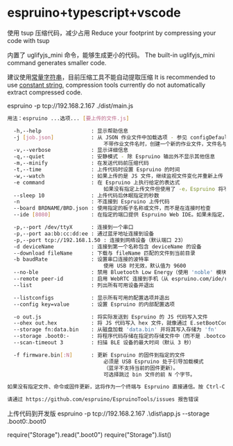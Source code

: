 # espruino+typescript+vscode

使用 tsup 压缩代码，减少占用
Reduce your footprint by compressing your code with tsup

内置了 uglifyjs_mini 命令，能够生成更小的代码。
The built-in uglifyjs_mini command generates smaller code.

建议使用[常量字符串](./src/const.ts)，目前压缩工具不能自动提取压缩
It is recommended to use [constant string](./src/const.ts), compression tools currently do not automatically extract compressed code.


espruino -p tcp://192.168.2.167 ./dist/main.js

```sh
用法：espruino ...选项... [要上传的文件.js]

  -h,--help                : 显示帮助信息
  -j [job.json]            : 从 JSON 作业文件中加载选项 - 参见 configDefaults.json
                               不带作业文件名时，创建一个新的作业文件，文件名与上传的文件相同
  -v,--verbose             : 显示详细信息
  -q,--quiet               : 安静模式 - 除 Espruino 输出外不显示其他信息
  -m,--minify              : 在发送代码前压缩代码
  -t,--time                : 上传代码时设置 Espruino 的时间
  -w,--watch               : 如果上传的是 JS 文件，继续监视文件变化并重新上传
  -e command               : 在 Espruino 上执行给定的表达式
                               如果没有指定上传文件但使用了 -e，Espruino 将不会重启
  --sleep 10               : 上传代码后休眠指定的秒数
  -n                       : 不连接到 Espruino 上传代码
  --board BRDNAME/BRD.json : 使用指定的板子名称或文件，而不是在连接时检查
  --ide [8080]             : 在指定的端口提供 Espruino Web IDE。如果未指定，默认端口是 8080。

  -p,--port /dev/ttyX      : 连接到一个串口
  -p,--port aa:bb:cc:dd:ee : 通过蓝牙地址连接到设备
  -p,--port tcp://192.168.1.50 : 连接到网络设备（默认端口 23）
  -d deviceName            : 连接到第一个名称包含 deviceName 的设备
  --download fileName      : 下载与 fileName 匹配的文件到当前目录
  -b baudRate              : 设置串口连接的波特率
                               使用 USB 时无效，默认值为 9600
  --no-ble                 : 禁用 Bluetooth Low Energy（使用 'noble' 模块）
  --remote peer-id         : 启用 WebRTC 连接到手机（从 espruino.com/ide/remote 复制 Peer ID）
  --list                   : 列出所有可用设备并退出

  --listconfigs            : 显示所有可用的配置选项并退出
  --config key=value       : 设置 Espruino 的内部配置选项

  -o out.js                : 将实际发送到 Espruino 的 JS 代码写入文件
  --ohex out.hex           : 将 JS 代码写入 hex 文件，就像通过 E.setBootCode 发送一样
  --storage fn:data.bin    : 从磁盘加载 'data.bin' 并将其写入存储为 'fn'
  --storage .boot0:-       : 将程序代码存储在指定的存储文件中（而不是 .bootcode）
  --scan-timeout 3         : 扫描 BLE 设备的最大时间（默认 3 秒）

  -f firmware.bin[:N]      : 更新 Espruino 的固件到指定的文件
                               必须是 USB Espruino 处于引导加载模式
                               （蓝牙不支持当前的固件更新）。
                               可选择跳过 bin 文件的前 N 个字节。

如果没有指定文件、命令或固件更新，这将作为一个终端与 Espruino 直接通信。按 Ctrl-C 两次退出。

请通过 https://github.com/espruino/EspruinoTools/issues 报告错误
```

上传代码到开发版
espruino -p tcp://192.168.2.167 .\dist\app.js --storage .boot0:.boot0

require("Storage").read(".boot0")
require("Storage").list()
